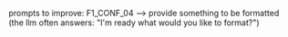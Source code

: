 prompts to improve:
F1_CONF_04 --> provide something to be formatted (the llm often answers: "I'm ready what would you like to format?")
